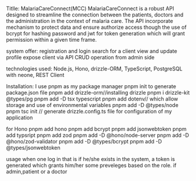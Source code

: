 Titlle: MalariaCareConnect(MCC)
MalariaCareConnect is a robust API designed to streamline the connection between the patients, doctors and the administration in the context of malaria care. The API incorporate mechanism to protect data and ensure authorize access though the use of bcrypt for hashing password and jwt for token generation which will grant permission within a given time frame.

system offer:
registration and login
search for a client
view and update profile
expose client via API
CRUD operation from admin side

technologies used:
Node.js, Hono, drizzle-ORM, TypeScript, PostgreSQL with neone, REST Client

Installation:
I use pnpm as my package manager
pnpm init to generate package.json file
pnpm add drizzle-orm//installing drizzle
pnpm i drizzle-kit @types/pg
pnpm add -D tsx typescript
pnpm add dotenv// which allow storage and use of environmental variables
pnpm add -D @types/node
pnpm tsc init // generate drizzle.config.ts file for configuration of my application

 for Hono
 pnpm add hono
 pnpm add bcrypt
 pnpm add jsonwebtoken
 pnpm add typsript
 pnpm add zod
 pnpm add -D @hono/node-server
 pnpm add -D @hono/zod-validator
 pnpm add -D @types/bcrypt
 pnpm add -D @types/jsonwebtoken
 
 usage
 when one log in that is if he/she exists in the system, a token is generated which grants him/her some preveleges based on the role. if admin,patient or a doctor
